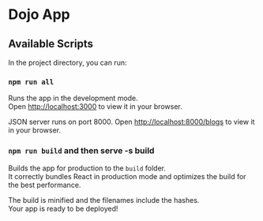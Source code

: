 # Dojo App

## Available Scripts

In the project directory, you can run:

### `npm run all`

Runs the app in the development mode.\
Open [http://localhost:3000](http://localhost:3000) to view it in your browser.

JSON server runs on port 8000.
Open [http://localhost:8000/blogs](http://localhost:8000/blogs) to view it in your browser.

### `npm run build` and then serve -s build

Builds the app for production to the `build` folder.\
It correctly bundles React in production mode and optimizes the build for the best performance.

The build is minified and the filenames include the hashes.\
Your app is ready to be deployed!
